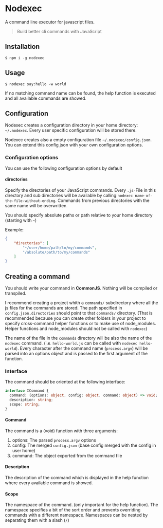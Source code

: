 # Nodexec

A command line executor for javascript files.

> Build better cli commands with JavaScript

## Installation

    $ npm i -g nodexec

## Usage

    $ nodexec say:hello -w world
    
If no matching command name can be found, the help function is executed and all available commands are showed.
    
## Configuration

Nodexec creates a configuration directory in your home directory: `~/.nodexec`. Every user specific configuration will be stored there.

Nodexec creates also a empty configuration file `~/.nodexec/config.json`. You can extend this config.json with your own configuration options.

### Configuration options

You can use the following configuration options by default

#### directories

Specify the directories of your JavaScript commands. Every `.js`-File in this directory and sub directories will be available by calling `nodexec name-of-the-file-without-ending`.
Commands from previous directories with the same name will be overwritten.

You should specify absolute paths or path relative to your home directory (starting with `~`)

Example:
```json
{
    "directories": [
        "~/user/home/path/to/my/commands",
        "/absolute/path/to/my/commands"
    ]
}
```

## Creating a command

You should write your command in **CommonJS**. Nothing will be compiled or transpiled.

I recommend creating a project whith a `commands/` subdirectory where all the js files for the commands are stored.
The path specified in `config.json.directories` should point to that `commands/` directory.
(That is recommended because you can create other folders in your project to specify cross-command helper functions or to make use of node_modules.
Helper functions and node_modules should not be called with `nodexec`)

The name of the file in the `commands` directory will be also the name of the `nodexec` command. (i.e. `hello-world.js` can be called with `nodexec hello-world`).
Every character after the command name (`process.argv`) will be parsed into an options object and is passed to the first argument of the function.

### Interface

The command should be oriented at the following interface:

```typescript
interface ICommand {
  command: (options: object, config: object, command: object) => void;
  description: string;
  scope: string;
}
```

#### Command

The command is a (void) function with three arguments:
1. options: The parsed `process.argv` options
1. config: The merged `config.json` (base config merged with the config in user home)
1. command: The object exported from the command file

#### Description

The description of the command which is displayed in the help function where every available command is showed.

#### Scope

The namespace of the command. (only important for the help function).
The namespace specifies a bit of the sort order and prevents overriding commands with a different namespace.
Namespaces can be nested by separating them with a slash (`/`)